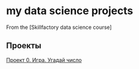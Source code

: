 # my data science projects
From the [Skillfactory data science course]
## Проекты
[Проект 0. Игра. Угадай число](https://github.com/bewesss/sf_data_science)
